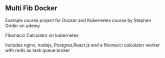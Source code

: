 ## Multi Fib Docker

<p> Example course project for Docker and Kubernetes course by Stephen Grider on udemy</p>
<p> Fibonacci Calculator on kubernetes</p>
<p> Includes nginx, nodejs, Postgres,React js and a fibonacci calculator worker with redis as task queue broker</p>
